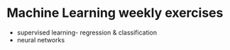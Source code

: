 # Machine Learning weekly exercises
* supervised learning- regression & classification
* neural networks
